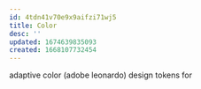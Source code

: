 ```yaml
---
id: 4tdn41v70e9x9aifzi71wj5
title: Color
desc: ''
updated: 1674639835093
created: 1668107732454
---
```

adaptive color (adobe leonardo)
design tokens for